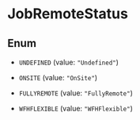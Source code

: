 

# JobRemoteStatus

## Enum


* `UNDEFINED` (value: `"Undefined"`)

* `ONSITE` (value: `"OnSite"`)

* `FULLYREMOTE` (value: `"FullyRemote"`)

* `WFHFLEXIBLE` (value: `"WFHFlexible"`)



